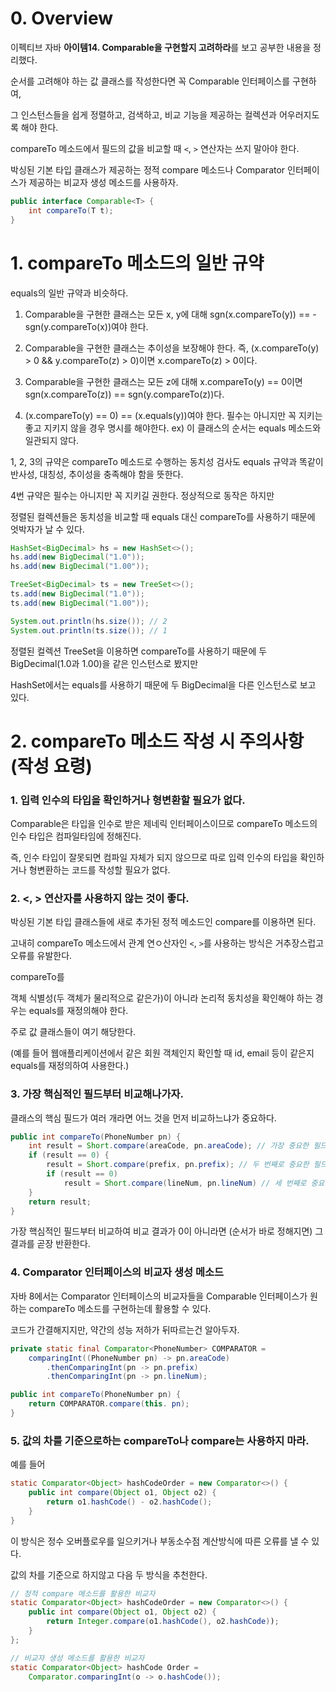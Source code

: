 # 0. Overview

이펙티브 자바 **아이템14. Comparable을 구현할지 고려하라**를 보고 공부한 내용을 정리했다.

순서를 고려해야 하는 값 클래스를 작성한다면 꼭 Comparable 인터페이스를 구현하여,

그 인스턴스들을 쉽게 정렬하고, 검색하고, 비교 기능을 제공하는 컬렉션과 어우러지도록 해야 한다.

compareTo 메소드에서 필드의 값을 비교할 때 `<`, `>` 연산자는 쓰지 말아야 한다.

박싱된 기본 타입 클래스가 제공하는 정적 compare 메소드나 Comparator 인터페이스가 제공하는 비교자 생성 메소드를 사용하자.

```java
public interface Comparable<T> {
    int compareTo(T t);
}
```

# 1. compareTo 메소드의 일반 규약

equals의 일반 규약과 비슷하다.

1. Comparable을 구현한 클래스는 모든 x, y에 대해 sgn(x.compareTo(y)) == -sgn(y.compareTo(x))여야 한다.

2. Comparable을 구현한 클래스는 추이성을 보장해야 한다. 즉, (x.compareTo(y) > 0 && y.compareTo(z) > 0)이면 x.compareTo(z) > 0이다.

3. Comparable을 구현한 클래스는 모든 z에 대해 x.compareTo(y) == 0이면 sgn(x.compareTo(z)) == sgn(y.compareTo(z))다.

4. (x.compareTo(y) == 0) == (x.equals(y))여야 한다. 필수는 아니지만 꼭 지키는 좋고 지키지 않을 경우 명시를 해야한다. ex) 이 클래스의 순서는 equals 메소드와 일관되지 않다.

1, 2, 3의 규약은 compareTo 메소드로 수행하는 동치성 검사도 equals 규약과 똑같이 반사성, 대칭성, 추이성을 충족해야 함을 뜻한다.

4번 규약은  필수는 아니지만 꼭 지키길 권한다. 정상적으로 동작은 하지만

정렬된 컬렉션들은 동치성을 비교할 때 equals 대신 compareTo를 사용하기 때문에 엇박자가 날 수 있다.

```java
HashSet<BigDecimal> hs = new HashSet<>();
hs.add(new BigDecimal("1.0"));
hs.add(new BigDecimal("1.00"));

TreeSet<BigDecimal> ts = new TreeSet<>();
ts.add(new BigDecimal("1.0"));
ts.add(new BigDecimal("1.00"));

System.out.println(hs.size()); // 2
System.out.println(ts.size()); // 1
```

정렬된 컬렉션 TreeSet을 이용하면 compareTo를 사용하기 때문에 두 BigDecimal(1.0과 1.00)을 같은 인스턴스로 봤지만

HashSet에서는 equals를 사용하기 때문에 두 BigDecimal을 다른 인스턴스로 보고 있다.

# 2. compareTo 메소드 작성 시 주의사항 (작성 요령)

### 1. 입력 인수의 타입을 확인하거나 형변환할 필요가 없다.

Comparable은 타입을 인수로 받은 제네릭 인터페이스이므로 compareTo 메소드의 인수 타입은 컴파일타임에 정해진다.

즉, 인수 타입이 잘못되면 컴파일 자체가 되지 않으므로 따로 입력 인수의 타입을 확인하거나 형변환하는 코드를 작성할 필요가 없다.

### 2. <, > 연산자를 사용하지 않는 것이 좋다.

박싱된 기본 타입 클래스들에 새로 추가된 정적 메소드인 compare를 이용하면 된다.

고내히 compareTo 메소드에서 관계 연ㅇ산자인 `<`, `>`를 사용하는 방식은 거추장스럽고 오류를 유발한다.


compareTo를 

객체 식별성(두 객체가 물리적으로 같은가)이 아니라 논리적 동치성을 확인해야 하는 경우는 equals를 재정의해야 한다.

주로 값 클래스들이 여기 해당한다.

(예를 들어 웹애플리케이션에서 같은 회원 객체인지 확인할 때 id, email 등이 같은지 equals를 재정의하여 사용한다.)

### 3. 가장 핵심적인 필드부터 비교해나가자.

클래스의 핵심 필드가 여러 개라면 어느 것을 먼저 비교하느냐가 중요하다.

```java
public int compareTo(PhoneNumber pn) {
    int result = Short.compare(areaCode, pn.areaCode); // 가장 중요한 필드 = areaCode
    if (result == 0) {
        result = Short.compare(prefix, pn.prefix); // 두 번째로 중요한 필드 = prefix
        if (result == 0)
            result = Short.compare(lineNum, pn.lineNum) // 세 번째로 중요한 필드 = lineNum
    }
    return result;
}
```

가장 핵심적인 필드부터 비교하여 비교 결과가 0이 아니라면 (순서가 바로 정해지면) 그 결과를 곧장 반환한다.

### 4. Comparator 인터페이스의 비교자 생성 메소드

자바 8에서는 Comparator 인터페이스의 비교자들을 Comparable 인터페이스가 원하는 compareTo 메소드를 구현하는데 활용할 수 있다.

코드가 간결해지지만, 약간의 성능 저하가 뒤따르는건 알아두자.

```java
private static final Comparator<PhoneNumber> COMPARATOR =
    comparingInt((PhoneNumber pn) -> pn.areaCode)
        .thenComparingInt(pn -> pn.prefix)
        .thenComparingInt(pn -> pn.lineNum);

public int compareTo(PhoneNumber pn) {
    return COMPARATOR.compare(this. pn);
}
```

### 5. 값의 차를 기준으로하는 compareTo나 compare는 사용하지 마라.

예를 들어

```java
static Comparator<Object> hashCodeOrder = new Comparator<>() {
    public int compare(Object o1, Object o2) {
        return o1.hashCode() - o2.hashCode();
    }
}
```

이 방식은 정수 오버플로우를 일으키거나 부동소수점 계산방식에 따른 오류를 낼 수 있다.

값의 차를 기준으로 하지않고 다음 두 방식을 추천한다.

```java
// 정적 compare 메소드를 활용한 비교자
static Comparator<Object> hashCodeOrder = new Comparator<>() {
    public int compare(Object o1, Object o2) {
        return Integer.compare(o1.hashCode(), o2.hashCode));
    }
};
```

```java
// 비교자 생성 메소드를 활용한 비교자
static Comparator<Object> hashCode Order =
    Comparator.comparingInt(o -> o.hashCode());
```
